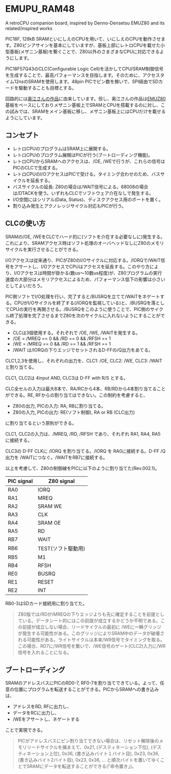 # EMUPU_RAM48
A retroCPU companion board, inspired by Denno-Densetsu EMUZ80 and its related/inspired works

PIC18F, 128kB SRAMといにしえのCPUを用いて、いにしえのCPUを動作させます。Z80ピンアサインを基本にしていますが、基板上部にレトロCPUを載せた小型基板(メザニン基板)を繋ぐことで、Z80以外のさまざまなCPUに対応できるようにします。

PIC18F57Q43のCLC(Configurable Logic Cell)を活かしてCPU/SRAM制御信号を生成することで、最高パフォーマンスを目指します。そのために、アクセスタイム12nsのSRAMを使用します。48pin PICでピン数を稼いで、SPI経由でSDカードを駆動することも目標とする。

回路的には[奥江さんの作品](https://github.com/satoshiokue/SuperMEZ80)に由来しています。但し、奥江さんの作品は[EMUZ80](https://github.com/vintagechips/emuz80)基板をベースにしておりメザニン基板上でSRAMとCPUを搭載するのに対し、この試みでは、SRAMをメイン基板に移し、メザニン基板上にはCPUだけを載せるようにしています。

## コンセプト

* レトロCPUのプログラムはSRAM上に展開する。
* レトロCPUのプログラム展開はPICが行う(ブートローディング機能)。
* レトロCPUからSRAMへのアクセスは、/OE, /WEで行うが、これらの信号はPICのCLCで生成する。
* レトロCPUのI/OアクセスはPICで受ける。タイミング合わせのため、バスサイクルを延長する。
* バスサイクルの延長: Z80の場合は/WAIT信号による。68008の場合は/DTACKを使う。いずれもCLCでソフトウェア介在なしで発生する。
* I/O空間にはシリアル(Data, Status)、ディスクアクセス用のポートを置く。
* 割り込み発生とアクノレッジサイクル対応もPICが行う。

## CLCの使い方

SRAMの/OE, /WEをCLCでハード的に(ソフトを介在する必要なしに)発生する。これにより、SRAMアクセス時はソフト処理のオーバヘッドなしにZ80のメモリサイクルを実行させることができる。

I/Oアクセスは従来通り、PICがZ80のI/Oサイクルに対応する。/IORQで/WAIT信号をアサートし、I/OアクセスでCPUはアクセスを延長する。このやり方により、I/Oアクセスは時間が掛かる(数us～10数us程度)が、Z80プログラムの実行速度の大部分はメモリアクセスによるため、パフォーマンス低下の影響は小さいとしてよいだろう。

PIC側ソフトでI/O処理を行い、完了すると/BUSRQを立てて/WAITをネゲートする。CPUがI/Oサイクルを終了する(/IORQを監視している)と、/BUSRQを落としてCPUの実行を再開させる。/BUSRQをこのように使うことで、PIC側のサイクル終了処理を完了させるまでZ80を次のサイクルに入れないようにすることができる。

* CLCは3個使用する。それぞれで /OE, /WE, /WAITを発生する。
* /OE = /MREQ == 0 && /RD == 0 && /RFSH == 1
* /WE = /MREQ == 0 && /RD == 1 && /RFSH == 1
* /WAIT は/IORQの下りエッジでセットされるD-FFの/Q出力をあてる。

CLC1,2,3を使用し、それぞれの出力を、CLC1: /OE, CLC2: /WE, CLC3: /WAIT と割り当てる。

CLC1, CLC2は 4input AND, CLC3は D-FF with R/S とする。

CLC全セルの入力は最大8本で、RA/RCから4本、RB/RDから4本割り当てることができる。RE, RFからの割り当てはできない。この制約を考慮すると、
* Z80の出力, PICの入力: RA, RBに割り当てる。
* Z80の入力, PICの出力: RE(ソフト制御), RA or RB (CLC出力)

に割り当てるという原則ができる。

CLC1, CLC2の入力は、/MREQ, /RD, /RFSH であり、それぞれ RA1, RA4, RA5 に接続する。

CLC3の D-FF CLKに /IORQ を割り当てる。/IORQ を RA0に接続する。D-FF /Q出力を /WAITにつなぐ。/WAITをRB7に接続する。

以上を考慮して、Z80の制御線をPICに以下のように割り当てた(Rev.002.1)。

|PIC signal|Z80 signal|
|--|--|
|RA0|IORQ|
|RA1|MREQ|
|RA2|SRAM WE|
|RA3|CLK|
|RA4|SRAM OE|
|RA5|RD|
|RB7|WAIT|
|RB6|TEST(ソフト駆動用)|
|RB5|M1|
|RB4|RFSH|
|RE0|BUSRQ|
|RE1|RESET|
|RE2|INT|

RB0-3はSDカード接続用に割り当てた。

> Z80版では/RDが/MREQの下りエッジよりも先に確定することを前提としている。データシート的にはこの前提が成立するかどうか不明である。この前提が成立しない場合、リードサイクルの最初に /WEに一瞬グリッジが発生する可能性がある。このグリッジによりSRAM中のデータが破壊される可能性がある。ライトサイクルは本来/WR信号でタイミングを取る。この場合、RD7に/WR信号を繋いで、/WE信号のゲート(CLC2)入力に/WR信号を入れることになる。

## ブートローディング

SRAMのアドレスバスにPICのRD0-7, RF0-7を割り当てできている。よって、任意の位置にプログラムを転送することができる。PICからSRAMへの書き込みは、
* アドレスをRD, RFに出力し、
* データをRCに出力し、
* /WEをアサートし、ネゲートする

ことで実現できる。

> PICがアドレスバスにピン割り当てできない場合は、リセット解除後のメモリリードサイクルを捕まえて、0x21, (デスティネーション下位), (デスティネーション上位), 0x36, (書き込みバイト１バイト目), 0x23, 0x36, (書き込みバイト2バイト目), 0x23, 0x36, ... と順次バイトを置いてゆくことでSRAMにデータを転送することができる(「命令置き」)。

